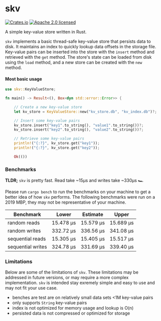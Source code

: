 # skv

[![Crates.io][crates-badge]][crates-url]
[![Apache 2.0 licensed][apache2-badge]][apache2-url]

[crates-badge]: https://img.shields.io/crates/v/skv.svg
[crates-url]: https://crates.io/crates/skv
[apache2-badge]: https://img.shields.io/badge/license-mit-blue.svg
[apache2-url]: https://github.com/drbh/skv/blob/master/LICENSE

A simple key-value store written in Rust.

`skv` implements a basic thread-safe key-value store that persists data to disk. It maintains an index to quickly lookup data offsets in the storage file. Key-value pairs can be inserted into the store with the `insert` method and retrieved with the `get` method. The store's state can be loaded from disk using the `load` method, and a new store can be created with the `new` method.

#### Most basic usage

```rust
use skv::KeyValueStore;

fn main() -> Result<(), Box<dyn std::error::Error>> {

    // Create a new key-value store
    let kv_store = KeyValueStore::new("kv_store.db", "kv_index.db")?;

    // Insert some key-value pairs
    kv_store.insert("key1".to_string(), "value1".to_string())?;
    kv_store.insert("key2".to_string(), "value2".to_string())?;

    // Retrieve some key-value pairs
    println!("{:?}", kv_store.get("key1"));
    println!("{:?}", kv_store.get("key2"));

    Ok(())
```

### Benchmarks

**TLDR;** `skv` is pretty fast. Read take ~15µs and writes take ~330µs 🏎️

Please run `cargo bench` to run the benchmarks on your machine to get a better idea of how `skv` performs. The following benchmarks were run on a 2019 MBP, they may not be representative of your machine.

| Benchmark         | Lower     | Estimate  | Upper     |
| ----------------- | --------- | --------- | --------- |
| random reads      | 15.478 µs | 15.579 µs | 15.689 µs |
| random writes     | 332.72 µs | 336.56 µs | 341.08 µs |
| sequential reads  | 15.305 µs | 15.405 µs | 15.517 µs |
| sequential writes | 324.78 µs | 331.69 µs | 339.40 µs |

### Limitations

Below are some of the limitations of `skv`. These limitations may be addressed in future versions, or may require a more complex implementation. `skv` is intended stay exremely simple and easy to use and may not fit your use case.

- benches are test are on relatively small data sets <1M key-value pairs
- only supports `String` key-value pairs
- index is not optimized for memory usage and lookup is O(n)
- persisted data is not compressed or optimized for storage
